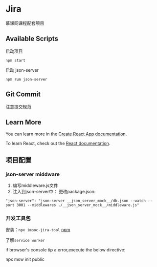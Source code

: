 # Jira

慕课网课程配套项目

## Available Scripts

启动项目

```shell
npm start
```

启动 json-server

```shell
npm run json-server
```

## Git Commit

注意提交规范

## Learn More

You can learn more in the [Create React App documentation](https://facebook.github.io/create-react-app/docs/getting-started).

To learn React, check out the [React documentation](https://reactjs.org/).

## 项目配置

### json-server middware
1. 编写middleware.js文件
2. 注入到json-server中：
   更改package.json:
```shell
"json-server": "json-server __json_server_mock__/db.json --watch --port 3001 --middlewares ./__json_server_mock__/middleware.js"
```



### 开发工具包

安装：`npx imooc-jira-tool` [npm](https://preview.npmjs.com/package/jira-dev-tool)

了解`service worker`

if browser's console tip a error,execute the below directive:

npx msw init public